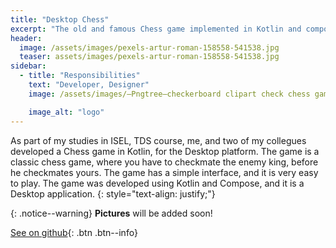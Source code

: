 ```yaml
---
title: "Desktop Chess"
excerpt: "The old and famous Chess game implemented in Kotlin and compose, for the Desktop platform."
header:
  image: /assets/images/pexels-artur-roman-158558-541538.jpg
  teaser: assets/images/pexels-artur-roman-158558-541538.jpg
sidebar:
  - title: "Responsibilities"
    text: "Developer, Designer"
    image: /assets/images/—Pngtree—checkerboard clipart check chess game_6166270.png

    image_alt: "logo"
---
```


As part of my studies in ISEL, TDS course, me, and two of my collegues developed a Chess game in Kotlin, for the Desktop platform. The game is a classic chess game, where you have to checkmate the enemy king, before he checkmates yours. The game has a simple interface, and it is very easy to play. The game was developed using Kotlin and Compose, and it is a Desktop application.
{: style="text-align: justify;"}

{: .notice--warning}
**Pictures** will be added soon!

[See on github](https://github.com/isel-leic-tds/trab1-tds31n_g1){: .btn .btn--info}